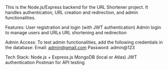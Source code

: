 This is the Node.js/Express backend for the URL Shortener project. It handles authentication, URL creation and redirection, and admin functionalities.

Features:
User registration and login (with JWT authentication)
Admin login to manage users and URLs
URL shortening and redirection

Admin Access:
To test admin functionalities, add the following credentials in the database:
Email: admin@gmail.com
Password: admin@123

Tech Stack:
Node.js + Express.js
MongoDB (local or Atlas)
JWT authentication
Postman for API testing

